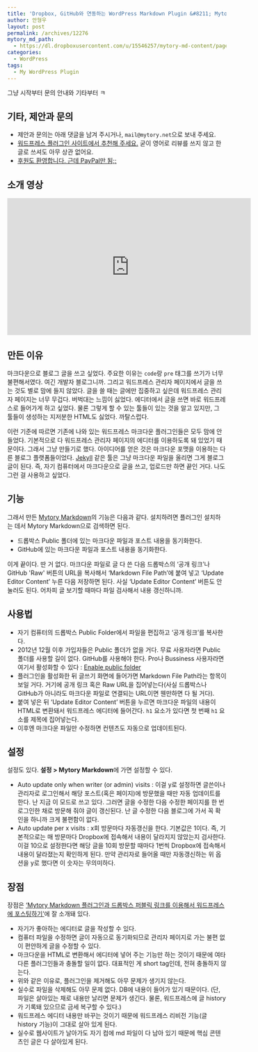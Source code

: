 ```yaml
---
title: 'Dropbox, GitHub와 연동하는 WordPress Markdown Plugin &#8211; Mytory Markdown'
author: 안형우
layout: post
permalink: /archives/12276
mytory_md_path:
  - https://dl.dropboxusercontent.com/u/15546257/mytory-md-content/page-mytory-markdown.md
categories:
  - WordPress
tags:
  - My WordPress Plugin
---
```

그냥 시작부터 문의 안내와 기타부터 ㅋ

## 기타, 제안과 문의

*   제안과 문의는 아래 댓글을 남겨 주시거나, `mail@mytory.net`으로 보내 주세요.
*   [워드프레스 플러그인 사이트에서 추천해 주세요.][1] 굳이 영어로 리뷰를 쓰지 않고 한글로 쓰셔도 아무 상관 없어요.
*   [후원도 환영합니다. 근데 PayPal만 됨;;][2]

## 소개 영상

<div class="video-container">
  <div class="video-container__inner">
  <iframe width="560" height="315" src="https://www.youtube.com/embed/mCgzB1aCQgM" frameborder="0" allowfullscreen></iframe>
  </div>
</div>

## 만든 이유

마크다운으로 블로그 글을 쓰고 싶었다. 주요한 이유는 `code`랑 `pre` 태그를 쓰기가 너무 불편해서였다. 여긴 개발자 블로그니까. 그리고 워드프레스 관리자 페이지에서 글을 쓰는 것도 별로 맘에 들지 않았다. 글을 쓸 때는 글에만 집중하고 싶은데 워드프레스 관리자 페이지는 너무 무겁다. 버벅대는 느낌이 싫었다. 에디터에서 글을 쓰면 바로 워드프레스로 들어가게 하고 싶었다. 물론 그렇게 할 수 있는 툴들이 있는 것을 알고 있지만, 그 툴들이 생성하는 지저분한 HTML도 싫었다. 까탈스럽다.

이런 기준에 따르면 기존에 나와 있는 워드프레스 마크다운 플러그인들은 모두 맘에 안 들었다. 기본적으로 다 워드프레스 관리자 페이지의 에디터를 이용하도록 돼 있었기 때문이다. 그래서 그냥 만들기로 했다. 아이디어를 얻은 것은 마크다운 포맷을 이용하는 다른 블로그 플랫폼들이었다. [Jekyll][3] 같은 툴은 그냥 마크다운 파일을 올리면 그게 블로그 글이 된다. 즉, 자기 컴퓨터에서 마크다운으로 글을 쓰고, 업로드만 하면 끝인 거다. 나도 그런 걸 사용하고 싶었다.

## 기능

그래서 만든 [Mytory Markdown][4]의 기능은 다음과 같다. 설치하려면 플러그인 설치하는 데서 Mytory Markdown으로 검색하면 된다.

* 드롭박스 Public 폴더에 있는 마크다운 파일과 포스트 내용을 동기화한다.
* GitHub에 있는 마크다운 파일과 포스트 내용을 동기화한다.

이게 끝이다. 딴 거 없다. 마크다운 파일로 글 다 쓴 다음 드롭박스의 &#8216;공개 링크&#8217;나 GitHub 'Raw' 버튼의 URL을 복사해서 &#8216;Markdown File Path&#8217;에 붙여 넣고 &#8216;Update Editor Content&#8217; 누른 다음 저장하면 된다. 사실 &#8216;Update Editor Content&#8217; 버튼도 안 눌러도 된다. 어차피 글 보기할 때마다 파일 검사해서 내용 갱신하니까.

## 사용법

*   자기 컴퓨터의 드롭박스 Public Folder에서 파일을 편집하고 &#8216;공개 링크&#8217;를 복사한다. 
*   2012년 12월 이후 가입자들은 Public 폴더가 없을 거다. 무료 사용자라면 Public 폴더를 사용할 길이 없다. GitHub를 사용해야 한다. Pro나 Bussiness 사용자라면 여기서 활성화할 수 있다 : [Enable public folder][5]
*   플러그인을 활성화한 뒤 글쓰기 화면에 들어가면 Markdown File Path라는 항목이 보일 거다. 거기에 공개 링크 혹은 Raw URL을 집어넣는다(사실 드롭박스나 GitHub가 아니라도 마크다운 파일로 연결되는 URL이면 웬만하면 다 될 거다).
*   붙여 넣은 뒤 &#8216;Update Editor Content&#8217; 버튼을 누르면 마크다운 파일의 내용이 HTML로 변환돼서 워드프레스 에디터에 들어간다. `h1` 요소가 있다면 첫 번째 `h1` 요소를 제목에 집어넣는다.
*   이후엔 마크다운 파일만 수정하면 컨텐츠도 자동으로 업데이트된다.

## 설정

설정도 있다. **설정 > Mytory Markdown**에 가면 설정할 수 있다.

*   Auto update only when writer (or admin) visits : 이걸 y로 설정하면 글쓴이나 관리자로 로그인해서 해당 포스트(혹은 페이지)에 방문했을 때만 자동 업데이트를 한다. 난 지금 이 모드로 쓰고 있다. 그러면 글을 수정한 다음 수정한 페이지를 한 번 로그인한 채로 방문해 줘야 글이 갱신된다. 난 글 수정한 다음 블로그에 가서 꼭 확인을 하니까 크게 불편함이 없다.
*   Auto update per x visits : x회 방문마다 자동갱신을 한다. 기본값은 1이다. 즉, 기본적으로는 매 방문마다 Dropbox에 접속해서 내용이 달라지지 않았는지 검사한다. 이걸 10으로 설정한다면 해당 글을 10회 방문할 때마다 1번씩 Dropbox에 접속해서 내용이 달라졌는지 확인하게 된다. 만약 관리자로 들어올 때만 자동갱신하는 위 옵션을 y로 했다면 이 숫자는 무의미하다.

## 장점

장점은 [&#8216;Mytory Markdown 플러그인과 드롭박스 퍼블릭 링크를 이용해서 워드프레스에 포스팅하기&#8217;][6]에 잘 소개돼 있다.

*   자기가 좋아하는 에디터로 글을 작성할 수 있다.
*   컴퓨터 파일을 수정하면 글이 자동으로 동기화되므로 관리자 페이지로 가는 불편 없이 편안하게 글을 수정할 수 있다.
*   마크다운을 HTML로 변환해서 에디터에 넣어 주는 기능만 하는 것이기 때문에 여타 다른 플러그인들과 충돌할 일이 없다. 대표적인 게 short tag인데, 전혀 충돌하지 않는다.
*   위와 같은 이유로, 플러그인을 제거해도 아무 문제가 생기지 않는다.
*   실수로 파일을 삭제해도 아무 문제 없다. DB에 내용이 들어가 있기 때문이다. (단, 파일은 살아있는 채로 내용만 날리면 문제가 생긴다. 물론, 워드프레스에 글 history가 기록돼 있으므로 금세 복구할 수 있다.)
*   워드프레스 에디터 내용만 바꾸는 것이기 때문에 워드프레스 리비전 기능(글 history 기능)이 그대로 살아 있게 된다. 
*   실수로 웹사이트가 날아가도 자기 컴에 md 파일이 다 남아 있기 때문에 핵심 콘텐츠인 글은 다 살아있게 된다.

 [1]: http://wordpress.org/support/view/plugin-reviews/mytory-markdown
 [2]: http://mytory.net/paypal-donation
 [3]: http://jekyllrb.com/
 [4]: http://wordpress.org/plugins/mytory-markdown/
 [5]: https://www.dropbox.com/enable_public_folder
 [6]: http://blog.kalkin7.com/2014/01/04/mytory-markdown-plugin-using-dropbox-public-link/
